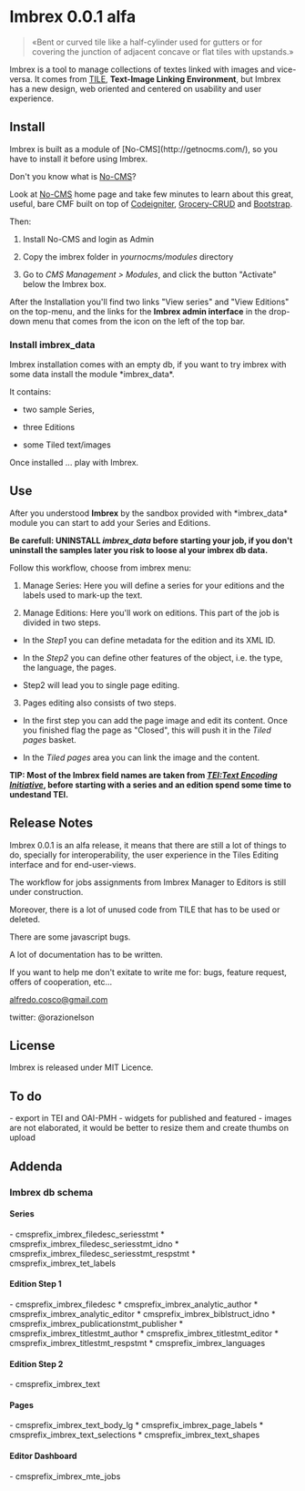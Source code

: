 <h1>Imbrex 0.0.1 alfa</h1>
<blockquote>&laquoBent or curved tile like a half-cylinder used for gutters or for covering the junction of adjacent concave or flat tiles with upstands.&raquo</blockquote> 

Imbrex is a tool to manage collections of textes linked with images and vice-versa. It comes from [TILE](http://mith.umd.edu/tile/), <b>Text-Image Linking Environment</b>, but Imbrex has a new design, web oriented and centered on usability and user experience.

<h2>Install</h2>
Imbrex is built as a module of [No-CMS](http://getnocms.com/), so you have to install it before using Imbrex.

Don't you know what is [No-CMS](http://getnocms.com/)?

Look at [No-CMS](http://getnocms.com/) home page and take few minutes to learn about this great, useful, bare CMF built on top of [Codeigniter](http://www.codeigniter.com/), [Grocery-CRUD](http://www.grocerycrud.com/) and [Bootstrap](http://getbootstrap.com/).

Then:

1) Install No-CMS and login as Admin

2) Copy the imbrex folder in _yournocms/modules_ directory

3) Go to *CMS Management > Modules*, and click the button "Activate" below the Imbrex box.

After the Installation you'll find two links "View series" and "View Editions" on the top-menu, and the links for the <b>Imbrex admin interface</b> in the drop-down menu that comes from the icon on the left of the top bar. 

<h3>Install imbrex_data</h3>
Imbrex installation comes with an empty db, if you want to try imbrex with some data install the module *imbrex_data*. 

It contains: 

- two sample Series,

- three Editions

- some Tiled text/images

Once installed ... play with Imbrex.

<h2>Use</h2>
After you understood <b>Imbrex</b> by the sandbox provided with *imbrex_data* module you can start to add your Series and Editions. 

<b>Be carefull: UNINSTALL *imbrex_data* before starting your job, if you don't uninstall the samples later you risk to loose al your imbrex db data.</b>  

Follow this workflow, choose from imbrex menu:

1) Manage Series: Here you will define a series for your editions and the labels used to mark-up the text.

2) Manage Editions: Here you'll work on editions. This part of the job is divided in two steps. 
	
* In the _Step1_ you can define metadata for the edition and its XML ID.
	

* In the _Step2_ you can define other features of the object, i.e. the type, the language, the pages.
	

* Step2 will lead you to single page editing.

3) Pages editing also consists of two steps.

* In the first step you can add the page image and edit its content. Once you finished flag the page as "Closed", this will push it in the _Tiled pages_ basket.

* In the _Tiled pages_ area you can link the image and the content.    

<b>TIP: Most of the Imbrex field names are taken from [_TEI:Text Encoding Initiative_](www.tei-c.org/), before starting with a series and an edition spend some time to undestand TEI. </b>

<h2>Release Notes</h2>
Imbrex 0.0.1 is an alfa release, it means that there are still a lot of things to do, specially for interoperability, the user experience in the Tiles Editing interface and for end-user-views. 
 
The workflow for jobs assignments from Imbrex Manager to Editors is still under construction.

Moreover, there is a lot of unused code from TILE that has to be used or deleted.

There are some javascript bugs.

A lot of documentation has to be written.

If you want to help me don't exitate to write me for: bugs, feature request, offers of cooperation, etc...

alfredo.cosco@gmail.com

twitter: @orazionelson
 
<h2>License</h2>
Imbrex is released under MIT Licence.


<h2>To do</h2>
- export in TEI and OAI-PMH
- widgets for published and featured
- images are not elaborated, it would be better to resize them and create thumbs on upload

<h2>Addenda</h2>
<h3>Imbrex db schema</h3>
<h4>Series</h4>
- cmsprefix_imbrex_filedesc_seriesstmt
	* cmsprefix_imbrex_filedesc_seriesstmt_idno
	* cmsprefix_imbrex_filedesc_seriesstmt_respstmt
	* cmsprefix_imbrex_tet_labels

<h4>Edition Step 1</h4>
- cmsprefix_imbrex_filedesc
	* cmsprefix_imbrex_analytic_author
	* cmsprefix_imbrex_analytic_editor
	* cmsprefix_imbrex_biblstruct_idno
	* cmsprefix_imbrex_publicationstmt_publisher
	* cmsprefix_imbrex_titlestmt_author
	* cmsprefix_imbrex_titlestmt_editor
	* cmsprefix_imbrex_titlestmt_respstmt
	* cmsprefix_imbrex_languages

<h4>Edition Step 2</h4>
- cmsprefix_imbrex_text

<h4>Pages</h4>
- cmsprefix_imbrex_text_body_lg
	* cmsprefix_imbrex_page_labels
	* cmsprefix_imbrex_text_selections
	* cmsprefix_imbrex_text_shapes


<h4>Editor Dashboard</h4>
- cmsprefix_imbrex_mte_jobs
